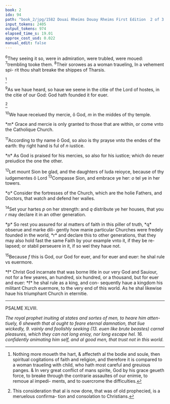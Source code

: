 ```yaml
---
book: 2
idx: 94
path: "book_2/jpg/1582 Douai Rheims Douay Rheims First Edition  2 of 3 1610 Old Testament.pdf-94.jpg"
input_tokens: 2405
output_tokens: 974
elapsed_time_s: 19.01
approx_cost_usd: 0.022
manual_edit: false
---
```

<sup>6</sup>They seeing it so, were in admiration, were trubled, were
moued: <sup>7</sup>trembling tooke them.
<sup>8</sup>Their sorowes as a woman traueling, In a vehement spi-
rit thou shalt breake the shippes of Tharsis.

[^1]

<sup>9</sup>As we haue heard, so haue we seene in the citie of the Lord
of hostes, in the citie of our God: God hath founded it for euer.

[^2]

<sup>10</sup>We haue receiued thy mercie, ô God, *m* in the middes of
thy temple.

<aside>*m* Grace and mercie is only granted to those that are within, or come vnto the Catholique Church.</aside>

<sup>11</sup>According to thy name ô God, so also is thy prayse vnto the
endes of the earth: thy right hand is ful of *n* iustice.

<aside>*n* As God is praised for his mercies, so also for his iustice; which do neuer preiudice the one the other.</aside>

<sup>12</sup>Let mount Sion be glad, and the daughters of Iuda reioyce,
because of thy iudgementes ô Lord
<sup>13</sup>Compasse Sion, and embrace ye her: *o* tel ye in her towers.

<aside>*o* Consider the fortresses of the Church, which are the holie Fathers, and Doctors, that watch and defend her walles.</aside>

<sup>14</sup>Set your hartes *p* on her strength: and *q* distribute ye her
houses, that you *r* may declare it in an other generation.

<aside>*p* So rest you assured for al matters of faith in this piller of truth, *q* obserue and marke dili-
gently how manie particular Churches were fredely founded in the world, *r* and declare this to
other generations, that they may also hold fast the same Faith by your example vnto it, if they be re-
lapsed; or stabil perseuere in it, if so wel they haue not.</aside>

<sup>15</sup>Because *f* this is God, our God for euer, and for euer and
euer: he shal rule vs euermore.

<aside>*f* Christ God incarnate that was borne litle in our very God and Sauiour, not for a few yeares,
an hundred, six hundred, or a thousand, but for euer and euer: *f* he shal rule as a king, and con-
sequently haue a kingdom his militant Church euermore, to the very end of this world. As he
shal likewise haue his triumphant Church in eternitie.</aside>

---

PSALME XLVIII.

*The royal prophet inuiting al states and sortes of men, to heare him atten-
tiuely, 6 sheweth that al ought to feare eternal damnation, that liue
wickedly, 9. vainly and foolishly seeking (13. euen like brute beastes)
carnal pleasures, which they can not long enioy, nor long escape hel. 16.
confidently animating him self, and al good men, that trust not in this
world.*

[^1]: Nothing more moueth the hart, & affecteth al the bodie and soule, then spiritual cogitations of faith and religion, and therefore it is compared to a woman traueling with child, who hath most careful and greuious panges. & In very great conflict of mans spirite, God by his grace geueth force, to breake through the contrarie assaultes of our enimie, to remoue al impedi-
ments, and to ouercrome the difficulties.

[^2]: This consideration that al is now done, that was of old prophecied, is a meruelous confirma-
tion and consolation to Christians.